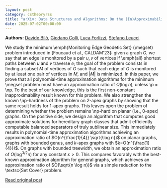 ```yaml
---
layout: post
category: cstheoryrss
title: "arXiv: Data Structures and Algorithms: On the (In)Approximability of the Monitoring Edge Geodetic Set Problem"
date: 2025-07-02T00:00:00
---
```


**Authors:** [Davide Bilò](https://dblp.uni-trier.de/search?q=Davide+Bil%C3%B2), [Giodano Colli](https://dblp.uni-trier.de/search?q=Giodano+Colli), [Luca Forlizzi](https://dblp.uni-trier.de/search?q=Luca+Forlizzi), [Stefano Leucci](https://dblp.uni-trier.de/search?q=Stefano+Leucci)

We study the minimum \emph{Monitoring Edge Geodetic Set} (\megset) problem
introduced in [Foucaud et al., CALDAM'23]: given a graph $G$, we say that an
edge is monitored by a pair $u,v$ of vertices if \emph{all} shortest paths
between $u$ and $v$ traverse $e$; the goal of the problem consists in finding a
subset $M$ of vertices of $G$ such that each edge of $G$ is monitored by at
least one pair of vertices in $M$, and $|M|$ is minimized.
In this paper, we prove that all polynomial-time approximation algorithms for
the minimum \megset problem must have an approximation ratio of $\Omega(\log
n)$, unless \p = \np. To the best of our knowledge, this is the first
non-constant inapproximability result known for this problem. We also
strengthen the known \np-hardness of the problem on $2$-apex graphs by showing
that the same result holds for $1$-apex graphs. This leaves open the problem of
determining whether the problem remains \np-hard on planar (i.e., $0$-apex)
graphs.
On the positive side, we design an algorithm that computes good approximate
solutions for hereditary graph classes that admit efficiently computable
balanced separators of truly sublinear size. This immediately results in
polynomial-time approximation algorithms achieving an approximation ratio of
$O(n^{\frac{1}{4}} \sqrt{\log n})$ on planar graphs, graphs with bounded genus,
and $k$-apex graphs with $k=O(n^{\frac{1}{4}})$. On graphs with bounded
treewidth, we obtain an approximation ratio of $O(\log^{3/2} n)$ for any
constant $\varepsilon > 0$. This compares favorably with the best-known
approximation algorithm for general graphs, which achieves an approximation
ratio of $O(\sqrt{n \log n})$ via a simple reduction to the \textsc{Set Cover}
problem.

[Read original post](http://arxiv.org/abs/2507.00708v1)
